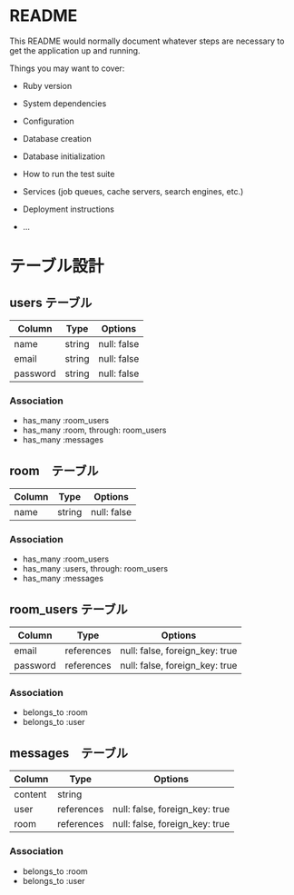 # README

This README would normally document whatever steps are necessary to get the
application up and running.

Things you may want to cover:

* Ruby version

* System dependencies

* Configuration

* Database creation

* Database initialization

* How to run the test suite

* Services (job queues, cache servers, search engines, etc.)

* Deployment instructions

* ...

# テーブル設計

## users テーブル

| Column   | Type     | Options     |
| -------- | -------- | ----------  |
| name     | string   | null: false |
| email    | string   | null: false |
| password | string   | null: false |

### Association

- has_many :room_users
- has_many :room, through: room_users
- has_many :messages

## room　テーブル

| Column   | Type     | Options     |
| -------- | -------- | ----------  |
| name     | string   | null: false |

### Association

- has_many :room_users
- has_many :users, through: room_users
- has_many :messages

## room_users テーブル

| Column   | Type         | Options                        |
| -------- | --------     | -------------------------------|
| email    | references   | null: false, foreign_key: true |
| password | references   | null: false, foreign_key: true |

### Association

- belongs_to :room
- belongs_to :user

## messages　テーブル

| Column   | Type         | Options                        |
| -------- | -------------| -------------------------------|
| content  | string       |                                |
| user     | references   | null: false, foreign_key: true |
| room     | references   | null: false, foreign_key: true |

### Association

- belongs_to :room
- belongs_to :user